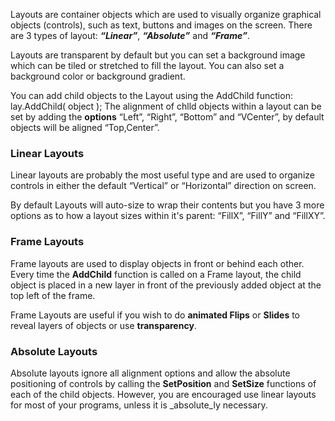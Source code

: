 Layouts are container objects which are used to visually organize graphical objects (controls), such as text, buttons and images on the screen. There are 3 types of layout: _**“Linear”**_, _**“Absolute”**_ and _**“Frame”**_.

Layouts are transparent by default but you can set a background image which can be tiled or stretched to fill the layout. You can also set a background color or background gradient.

You can add child objects to the Layout using the AddChild function: <js>lay.AddChild( object );</js>
The alignment of chlld objects within a layout can be set by adding the **options** “Left”, “Right”, “Bottom” and “VCenter”, by default objects will be aligned “Top,Center”.

### Linear Layouts
Linear layouts are probably the most useful type and are used to organize controls in either the default “Vertical” or “Horizontal” direction on screen.
<sample Vertical>
<sample Horizontal>

By default Layouts will auto-size to wrap their contents but you have 3 more options as to how a layout sizes within it's parent: “FillX”, “FillY” and “FillXY”.
<sample Combined>

### Frame Layouts
Frame layouts are used to display objects in front or behind each other. Every time the **AddChild** function is called on a Frame layout, the child object is placed in a new layer in front of the previously added object at the top left of the frame.

Frame Layouts are useful if you wish to do **animated Flips** or **Slides** to reveal layers of objects or use **transparency**.
<sample Image Swap>

### Absolute Layouts
Absolute layouts ignore all alignment options and allow the absolute positioning of controls by calling the **SetPosition** and **SetSize** functions of each of the child objects. However, you are encouraged use linear layouts for most of your programs, unless it is _absolute_ly necessary.
